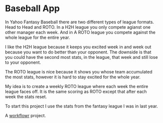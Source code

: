 # Baseball App


In Yahoo Fantasy Baseball there are two different types of league formats.  Head to Head and ROTO.  In a H2H league you only compete agianst one other manager each week. And in A ROTO league you compete against the whole league for the entire year.

I like the H2H league because it keeps you excited week in and week out because you want to do better than your opponent.  The downside is that you could have the second most stats, in the league, that week and still lose to your opponent.  

The ROTO league is nice because it shows you whose team accumulated the most stats, however it is hard to stay excited for the whole year.

My idea is to create a weekly ROTO league where each week the entire league faces off.  It is the same scoring as ROTO except that after each week the stats reset. 

To start this project I use the stats from the fantasy league I was in last year.  


A [workflowr][] project.

[workflowr]: https://github.com/jdblischak/workflowr
